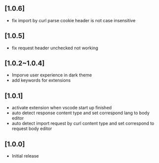 ## [1.0.6]

- fix import by curl parse cookie header is not case insensitive

## [1.0.5]

- fix request header unchecked not working

## [1.0.2~1.0.4]

- Imporve user experience in dark theme
- add keywords for extensions

## [1.0.1]

- activate extension when vscode start up finished
- auto detect response content type and set correspond lang to body editor
- auto detect import request by curl content type and set correspond to request body editor

## [1.0.0]

- Initial release